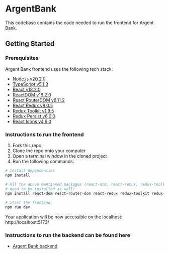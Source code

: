 # ArgentBank

This codebase contains the code needed to run the frontend for Argent Bank.

## Getting Started

### Prerequisites

Argent Bank frontend uses the following tech stack:

-   [Node.js v20.2.0](https://nodejs.org/en/)
-   [TypeScript v5.1.3](https://www.typescriptlang.org/)
-   [React v18.2.0](https://react.dev/)
-   [ReactDOM v18.2.0](https://react.dev/reference/react-dom)
-   [React RouterDOM v6.11.2](https://reactrouter.com/en/main)
-   [React Redux v8.0.5](https://react-redux.js.org/)
-   [Redux Toolkit v1.9.5](https://redux-toolkit.js.org/)
-   [Redux Persist v6.0.0](https://github.com/rt2zz/redux-persist)
-   [React Icons v4.9.0](https://react-icons.github.io/react-icons/)

### Instructions to run the frontend

1. Fork this repo
2. Clone the repo onto your computer
3. Open a terminal window in the cloned project
4. Run the following commands:

```bash
# Install dependencies
npm install

# All the above mentioned packages (react-dom, react-redux, redux-toolkit, redux-persist, react-icons )
# need to be installed as well:
npm install react-dom react-router-dom react-redux redux-toolkit redux-persist react-icons

# Start the frontend
npm run dev
```

Your application will be now accessible on the localhost: http://localhost:5173/

### Instructions to run the backend can be found here

-   [Argent Bank backend](https://github.com/OpenClassrooms-Student-Center/ArgentBank-website/blob/main/README.md)
